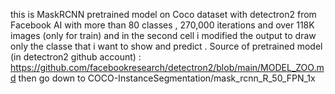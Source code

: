 this is MaskRCNN pretrained model on Coco dataset with detectron2 from Facebook AI with more than 80 classes , 270,000 iterations and over 118K images (only for train) and in the second cell i modified the output to draw only the classe that i want to show and predict .
Source of pretrained model (in detectron2 github account) :
https://github.com/facebookresearch/detectron2/blob/main/MODEL_ZOO.md
then go down to COCO-InstanceSegmentation/mask_rcnn_R_50_FPN_1x
